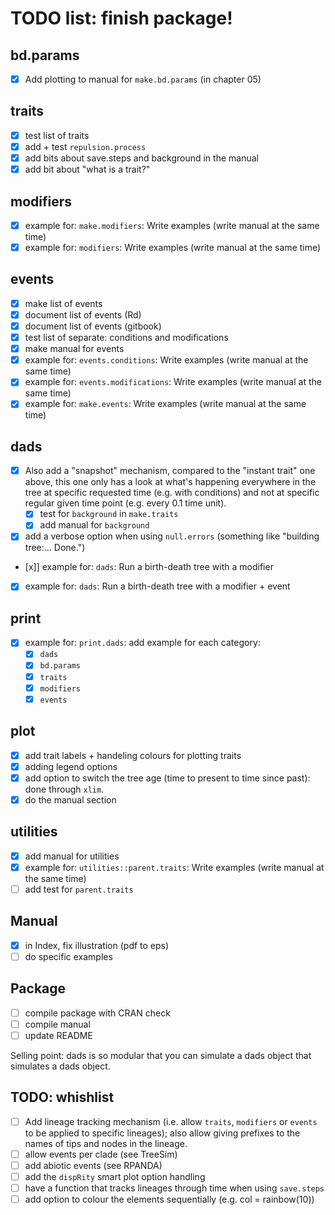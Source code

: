 # TODO list: finish package!

## bd.params

 - [x] Add plotting to manual for `make.bd.params` (in chapter 05)

## traits

 - [x] test list of traits
 - [x] add + test `repulsion.process`
 - [x] add bits about save.steps and background in the manual
 - [x] add bit about "what is a trait?"

## modifiers

 - [x] example for: `make.modifiers`: Write examples (write manual at the same time)
 - [x] example for: `modifiers`: Write examples (write manual at the same time)

## events

 - [x] make list of events
 - [x] document list of events (Rd)
 - [x] document list of events (gitbook)
 - [x] test list of separate: conditions and modifications
 - [x] make manual for events
 - [x] example for: `events.conditions`: Write examples (write manual at the same time)
 - [x] example for: `events.modifications`: Write examples (write manual at the same time)
 - [x] example for: `make.events`: Write examples (write manual at the same time)

## dads

 - [x] Also add a "snapshot" mechanism, compared to the "instant trait" one above, this one only has a look at what's happening everywhere in the tree at specific requested time (e.g. with conditions) and not at specific regular given time point (e.g. every 0.1 time unit).
    - [x] test for `background` in `make.traits`
    - [x] add manual for `background`
 - [x] add a verbose option when using `null.errors` (something like "building tree:... Done.") 
 - [x]] example for: `dads`: Run a birth-death tree with a modifier
 - [x] example for: `dads`: Run a birth-death tree with a modifier + event

## print

 - [x] example for: `print.dads`: add example for each category:
   - [x] `dads`
   - [x] `bd.params`
   - [x] `traits`
   - [x] `modifiers`
   - [x] `events`

## plot

 - [x] add trait labels + handeling colours for plotting traits
 - [x] adding legend options
 - [x] add option to switch the tree age (time to present to time since past): done through `xlim`.
 - [x] do the manual section

## utilities

 - [x] add manual for utilities
 - [x] example for: `utilities::parent.traits`: Write examples (write manual at the same time)
 - [ ] add test for `parent.traits`

## Manual

 - [x] in Index, fix illustration (pdf to eps)
 - [ ] do specific examples

## Package

 - [ ] compile package with CRAN check
 - [ ] compile manual
 - [ ] update README

Selling point: dads is so modular that you can simulate a dads object that simulates a dads object.



## TODO: whishlist
 - [ ] Add lineage tracking mechanism (i.e. allow `traits`, `modifiers` or `events` to be applied to specific lineages); also allow giving prefixes to the names of tips and nodes in the lineage.
 - [ ] allow events per clade (see TreeSim)
 - [ ] add abiotic events (see RPANDA)
 - [ ] add the `dispRity` smart plot option handling
 - [ ] have a function that tracks lineages through time when using `save.steps`
 - [ ] add option to colour the elements sequentially (e.g. col = rainbow(10))
